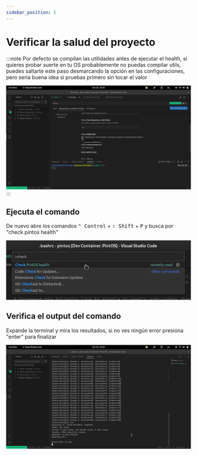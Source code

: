 ```yaml
---
sidebar_position: 5
---
```

# Verificar la salud del proyecto

:::note
Por defecto se compilan las utilidades antes de ejecutar el health,
si quieres probar suerte en tu OS probablemente no puedas compilar
utils, puedes saltarte este paso desmarcando la opción en las configuraciones,
pero sería buena idea si pruebas primero sin tocar el valor

![image](assets/no-utils.png)
:::

## Ejecuta el comando
De nuevo abre los comandos <kbd>⌃ Control</kbd> + <kbd>⇧ Shift</kbd> + <kbd>P</kbd> y busca por "check pintos health"

![image](assets/check-cmd.png)

## Verifica el output del comando
Expande la terminal y mira los resultados, si no ves ningún error presiona
"enter" para finalizar

![image](assets/check-output.png)
